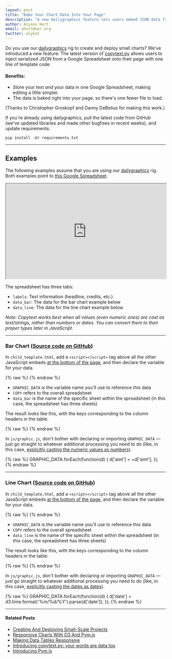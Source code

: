 ```yaml
---
layout: post
title: "Bake Your Chart Data Into Your Page"
description: "A new dailygraphics feature lets users embed JSON data from a Google Spreadsheet."
author: Alyson Hurt
email: ahurt@npr.org
twitter: alykat
---
```


Do you use our [dailygraphics](http://blog.apps.npr.org/2014/05/27/dailygraphics.html) rig to create and deploy small charts? We've introduced a new feature: The latest version of [copytext.py](http://blog.apps.npr.org/2014/04/21/introducing-copytext-py.html) allows users to inject serialized JSON from a Google Spreadsheet onto their page with one line of template code.

#### Benefits:

* Store your text _and_ your data in one Google Spreadsheet, making editing a little simpler.
* The data is baked right into your page, so there's one fewer file to load.

(Thanks to Christopher Groskopf and Danny DeBelius for making this work.)

If you're already using dailygraphics, pull the latest code from GitHub (we've updated libraries and made other bugfixes in recent weeks), and update requirements:

    pip install -Ur requirements.txt

----------

## Examples

The following examples assume that you are using our [dailygraphics](http://blog.apps.npr.org/2014/05/27/dailygraphics.html) rig. Both examples point to [this Google Spreadsheet](https://docs.google.com/spreadsheets/d/18HIRf1ZSWbK1od50DiwBbsiBlrp63DuEt4nIImWU5zA/edit?usp=sharing).

<iframe src="https://docs.google.com/spreadsheets/d/18HIRf1ZSWbK1od50DiwBbsiBlrp63DuEt4nIImWU5zA/pubhtml?widget=true&amp;headers=false" style="width: 100%; height: 300px;"></iframe>

The spreadsheet has three tabs:

* ```labels```: Text information (headline, credits, etc.)
* ```data_bar```: The data for the bar chart example below
* ```data_line```: The data for the line chart example below

_Note: Copytext works best when all values (even numeric ones) are cast as text/strings, rather than numbers or dates. You can convert them to their proper types later in JavaScript._

----------

### Bar Chart ([Source code on GitHub](https://github.com/nprapps/nprapps.github.com/tree/master/_examples/test-json-object-bar/))

<div id="responsive-embed-test-json-object-bar"></div>
<script src="http://apps.npr.org/dailygraphics/graphics/test-json-object-bar/js/lib/pym.js" type="text/javascript"></script>
<script type="text/javascript">
    var pymParentBar = new pym.Parent(
        'responsive-embed-test-json-object-bar',
        'http://apps.npr.org/dailygraphics/graphics/test-json-object-bar/child.html',
        {}
    );
</script>

In ```child_template.html```, add a ```<script></script>``` tag above all the other JavaScript embeds [at the bottom of the page](https://github.com/nprapps/nprapps.github.com/blob/master/_examples/test-json-object-bar/child_template.html#L154-L156), and then declare the variable for your data.

{% raw %}
    <script type="text/javascript">
        var GRAPHIC_DATA = {{ COPY.data_bar.json() }};
    </script>
{% endraw %}

* ```GRAPHIC_DATA``` is the variable name you'll use to reference this data
* ```COPY``` refers to the overall spreadsheet
* ```data_bar``` is the name of the specific sheet within the spreadsheet (in this case, the spreadsheet has three sheets)

The result looks like this, with the keys corresponding to the column headers in the table:

{% raw %}
    <script type="text/javascript">
        var GRAPHIC_DATA = [{"amt": "2", "label": "Alabama"}, {"amt": "4", "label": "Alaska"}, {"amt": "6", "label": "Arizona"}, {"amt": "8", "label": "Arkansas"}, {"amt": "10", "label": "California"}, {"amt": "12", "label": "Colorado"}, {"amt": "14", "label": "Connecticut"}];
    </script>
{% endraw %}

In ```js/graphic.js```, don't bother with declaring or importing ```GRAPHIC_DATA``` — just go straight to whatever additional processing you need to do (like, in this case, [explicitly casting the numeric values as numbers](https://github.com/nprapps/nprapps.github.com/blob/master/_examples/test-json-object-bar/js/graphic.js#L29-L46)).

{% raw %}
    GRAPHIC_DATA.forEach(function(d) {
        d['amt'] = +d['amt'];
    });
{% endraw %}

----------

### Line Chart ([Source code on GitHub](https://github.com/nprapps/nprapps.github.com/tree/master/_examples/test-json-object-line/))

<div id="responsive-embed-test-json-object-line"></div>
<script src="http://apps.npr.org/dailygraphics/graphics/test-json-object-line/js/lib/pym.js" type="text/javascript"></script>
<script type="text/javascript">
    var pymParentLine = new pym.Parent(
        'responsive-embed-test-json-object-line',
        'http://apps.npr.org/dailygraphics/graphics/test-json-object-line/child.html',
        {}
    );
</script>

In ```child_template.html```, add a ```<script></script>``` tag above all the other JavaScript embeds [at the bottom of the page](https://github.com/nprapps/nprapps.github.com/blob/master/_examples/test-json-object-line/child_template.html#L136-L138), and then declare the variable for your data.

{% raw %}
    <script type="text/javascript">
        var GRAPHIC_DATA = {{ COPY.data_line.json() }};
    </script>
{% endraw %}

* ```GRAPHIC_DATA``` is the variable name you'll use to reference this data
* ```COPY``` refers to the overall spreadsheet
* ```data_line``` is the name of the specific sheet within the spreadsheet (in this case, the spreadsheet has three sheets)

The result looks like this, with the keys corresponding to the column headers in the table:

{% raw %}
    <script type="text/javascript">
        var GRAPHIC_DATA = [{"date": "1/1/1989", "Four": "2.76", "Three": "5.80", "Two": "3.86", "One": "1.84"}, {"date": "4/1/1989", "Four": "2.78", "Three": "5.83", "Two": "3.89", "One": "1.85"}, {"date": "7/1/1989", "Four": "2.81", "Three": "5.89", "Two": "3.93", "One": "1.87"}, {"date": "10/1/1989", "Four": "2.82", "Three": "5.92", "Two": "3.95", "One": "1.88"}, {"date": "1/1/1990", "Four": "2.78", "Three": "5.83", "Two": "3.89", "One": "1.85"} ... [and so on] ...;
    </script>
{% endraw %}

In ```js/graphic.js```, don't bother with declaring or importing ```GRAPHIC_DATA``` — just go straight to whatever additional processing you need to do (like, in this case, [explicitly casting the dates as dates](https://github.com/nprapps/nprapps.github.com/blob/master/_examples/test-json-object-line/js/graphic.js#L31-L33)).

{% raw %}
    GRAPHIC_DATA.forEach(function(d) {
        d['date'] = d3.time.format('%m/%d/%Y').parse(d['date']);
    });
{% endraw %}

----------

#### Related Posts

* [Creating And Deploying Small-Scale Projects](http://blog.apps.npr.org/2014/05/27/dailygraphics.html)
* [Responsive Charts With D3 And Pym.js](http://blog.apps.npr.org/2014/05/19/responsive-charts.html)
* [Making Data Tables Responsive](http://blog.apps.npr.org/2014/05/09/responsive-data-tables.html)
* [Introducing copytext.py: your words are data too](http://blog.apps.npr.org/2014/04/21/introducing-copytext-py.html)
* [Introducing Pym.js](https://source.opennews.org/en-US/articles/introducing-pym/)